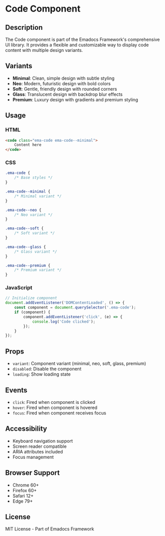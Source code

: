 # Code Component

## Description
The Code component is part of the Emadocs Framework's comprehensive UI library. It provides a flexible and customizable way to display code content with multiple design variants.

## Variants
- **Minimal**: Clean, simple design with subtle styling
- **Neo**: Modern, futuristic design with bold colors
- **Soft**: Gentle, friendly design with rounded corners
- **Glass**: Translucent design with backdrop blur effects
- **Premium**: Luxury design with gradients and premium styling

## Usage

### HTML
```html
<code class="ema-code ema-code--minimal">
    Content here
</code>
```

### CSS
```css
.ema-code {
    /* Base styles */
}

.ema-code--minimal {
    /* Minimal variant */
}

.ema-code--neo {
    /* Neo variant */
}

.ema-code--soft {
    /* Soft variant */
}

.ema-code--glass {
    /* Glass variant */
}

.ema-code--premium {
    /* Premium variant */
}
```

### JavaScript
```javascript
// Initialize component
document.addEventListener('DOMContentLoaded', () => {
    const component = document.querySelector('.ema-code');
    if (component) {
        component.addEventListener('click', (e) => {
            console.log('Code clicked');
        });
    }
});
```

## Props
- `variant`: Component variant (minimal, neo, soft, glass, premium)
- `disabled`: Disable the component
- `loading`: Show loading state

## Events
- `click`: Fired when component is clicked
- `hover`: Fired when component is hovered
- `focus`: Fired when component receives focus

## Accessibility
- Keyboard navigation support
- Screen reader compatible
- ARIA attributes included
- Focus management

## Browser Support
- Chrome 60+
- Firefox 60+
- Safari 12+
- Edge 79+

## License
MIT License - Part of Emadocs Framework
